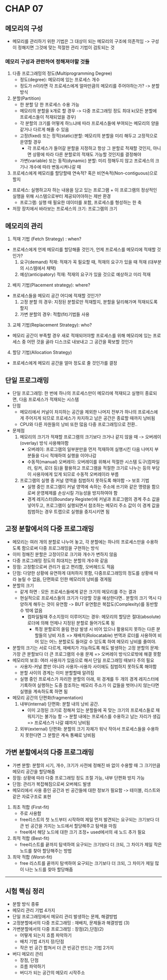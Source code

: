 # CHAP 07

## 메모리의 구성
* 메모리를 관리하기 위한 기법은 그 대상이 되는 메모리의 구조에 의존적임 -> 구성이 정해지면 그것에 맞는 적절한 관리 기법이 검토되는 것 
### 메모리 구성과 관련하여 정해져야할 것들 
1. 다중 프로그래밍의 정도(Multiprogramming Degree)
    * 정도(degree): 메모리에 있는 프로세스 개수
    * 정도가 n이라면 각 프로세스에게 얼마만큼의 메모리를 주어야하는가? -> 분할방식 
2. 분할(Partition) 
    * 한 분할 당 한 프로세스 수용 가능 
    * 메모리의 분할을 k개로 할 경우 -> 다중 프로그래밍 정도 최대 k(모든 분할에 프로세스들이 적재되었을 경우)
    * 각 분할의 크기를 어떻게 하느냐에 따라 프로세스들에 부여되는 메모리의 양을 같거나 다르게 해줄 수 있음 
    * 고정(fixed) 또는 정적(static)분할: 메모리의 분할을 미리 해두고 고정적으로 운영할 경우
        * 각 프로세스가 들어갈 분할을 지정하고 항상 그 분할로 적재할 것인지, 아니면 상황에 따라 다른 분할로의 적재도 가능할 것인지를 결정해야 
    * 가변(variable) 또는 동적(dynamic) 분할: 미리 정해두지 않고 프로세스의 크기나 개수에 따라 변동시켜나갈 때 
3. 프로세스에게 메모리를 할당할때 연속적? 혹은 비연속적(Non-contiguous)으로 할지 

* 프로세스: 실행하고자 하는 내용을 담고 있는 프로그램 + 이 프로그램의 정상적인 실행을 위해 시스템으로부터 제공되어야하는 제반 환경 
    * 프로그램: 실행 때 필요한 데이터를 포함, 프로세스를 형성하는 한 축
* 저장 장치에서 바라보는 프로세스의 크기: 프로그램의 크기 

## 메모리의 관리 
1. 적재 기법 (Fetch Strategy) : when?
* 프로세스에게 언제 메모리를 할당해줄 것인가, 언제 프로세스를 메모리에 적재할 것인가? 
    1. 요구(demand) 적재: 적재가 꼭 필요할 때, 적재의 요구가 있을 때 적재 (대부분의 시스템에서 채택)
    2. 예상(anticipatory) 적재: 적재의 요구가 있을 것으로 예상하고 미리 적재 
2. 배치 기법(Placement strategy): where?
* 프로세스들을 메모리 공간 어디에 적재할 것인가? 
    1. 고정 분할 의 경우: 지정된 분할로만 적재할지, 분할을 달리해가며 적재되도록 할지 
    2. 가변 분할의 경우: 적합(fit)기법들 사용 
3. 교체 기법(Replacement Strategy): who? 
* 메모리 공간이 부족할 경우 새로 적재되어야할 프로세스를 위해 메모리에 있는 프로세스 중 어떤 것을 골라 디스크로 내보내고 그 공간을 확보할 것인가
4. 할당 기법(Allocation Strategy)
* 프로세스에게 메모리 공간을 얼마 정도로 줄 것인가를 결정 

## 단일 프로그래밍 
* 단일 프로그래밍: 한 번에 하나의 프로세스만이 메모리에 적재되고 실행이 종료되면, 다음 프로세스가 적재되는 시스템 
* 단점
    * 메모리에서 커널이 차지하는 공간을 제외한 나머지 전부가 하나의 프로세스에게 주어지게 되므로 프로세스가 차지하고 남은 공간은 종료할 때까지 낭비됨 
    * CPU와 다른 자원들의 낭비 또한 많음 
        다중 프로그래밍으로 전환.. 
* 문제점
    1. 메모리의 크기가 적재할 프로그램의 크기보다 크거나 같지 않을 때 -> 오버레이(overlay) 방식 사용해야함 
        * 오버레이: 프로그램의 일부분만을 먼저 적재하여 실행시킨 다음 나머지 부분들을 다시 적재하여 실행을 이어나감 
        * 수동적(manual) 오버레이: 오버레이를 위해서 적절한 시스템 도구(컴파일러, 링커, 로더 등)을 활용하고 프로그램을 적절한 크기로 나누는 등의 부담이 사용자에게 있게 되므로 수동적 오버레이라 부름 
    2. 프로그램의 실행 중 커널 영역을 침범하지 못하도록 해야함 -> 보호 기법 
        * 실행 중인 프로그램이 커널 영역에 속하는 주소에 쓰기와 같은 명령을 함으로써 운영체제를 손상시킬 가능성을 방지하여야 함 
        * 경계 레지스터(Boundary Register)에 커널과 프로그램의 경계 주소 값을 넣어두고, 프로그램이 실행되면서 참조하는 메모리 주소 값이 이 경계 값을 침범하는 경우 트랩으로 실행을 중지시키면 됨 

## 고정 분할에서의 다중 프로그래밍 
* 메모리는 여러 개의 분할로 나누어 놓고, 각 분할에는 하나의 프로세스만을 수용하도록 함으로써 다중 프로그래밍을 구현하는 방식
* 이미 정해진 분할은 고정이므로 크기와 개수가 변하지 않음
* 다중 프로그래밍 정도의 최대치는 분할의 개수와 같음
* 장점: 고정함으로써 관리가 쉽고 편리함, 오버헤드도 적음 
* 단점: 다양한 상황에 유연하게 대처하지 못함, 다중프로그래밍의 정도를 상황에 따라 늘릴 수 없음, 단편화로 인한 메모리의 낭비를 겪게됨 
* 분할의 크기
    * 같게 하면 : 모든 프로세스들에게 같은 크기의 메모리를 주는 결과
    * 현실적으로 프로세스들의 크기가 다양할 것을 예상한다면.. 분할의 크기 역시 다양하게 해두는 것이 유연함 -> BUT 유연함은 복잡도(Complexity)를 동반할 수 밖에 없음 
        * 컴파일될때 주소지정이 이루어지는 경우: 메모리의 할당은 절대(absolute)로더에 의해 언제나 지정된 분할로 들어가도록 됨 
            * 특정 분할로의 쏠림 현상 발생 시 비어 있으나 활용되지 못하는 다른 분할들의 낭비 자초 => 재배치(Rolocatable) 번역과 로더를 사용하여 비어 있는 어느 분할로도 들어갈 수 있도록 하여 메모리 낭비를 줄여야. 
* 분할의 크기는 서로 다르게, 재배치가 가능하도록 해도 발생하는 고정 분할의 문제: 가장 큰 분할보다 더 큰 프로그램의 수용 문제 => 오버레이 방식으로밖에 해결 못함 
* 메모리의 보호: 여러 사용자가 있음으로 해서 단일 프로그래밍 때보다 주의 필요 
    * 사용자-커널 뿐만 아니라 사용자-사용자 사이에도 침범하지 못하도록 해야함 
    * 분할 사이의 경계는 이미 분할할때 알려짐 
    * 실행 중인 프로세스가 자리한 분할의 아래, 위 경계를 두 개의 경계 레지스터에 기록하여 실행하는 도중 참조하는 메모리 주소가 이 값들을 벗어나지 않는다면 실행을 계속하도록 하면 됨 
* 메모리 공간의 단편화(fragmentation)
    1. 내부(internal) 단편화: 분할 내의 낭비 공간. 
        * 이미 고정된 크기로 정해져 있는 분할들에 꼭 맞는 크기의 프로세스들로 채워지기는 불가능 함 -> 분할 내에는 프로세스를 수용하고 남는 자리가 생김 => 프로세스가 나갈 떄까지 낭비됨 
    2. 외부(external) 단편화: 분할의 크기 자체가 워낙 작아서 프로세스들을 수용하지 못한다면 그 분할은 계속 통쨰로 낭비됨 

## 가변 분할에서의 다중 프로그래밍 
* 가변 분할: 분할의 시기, 개수, 크기가 사전에 정해진 바 없이 수용할 때 그 크기만큼 메모리 공간을 할당해줌 
* 장점: 상황에 따라 다중 프로그래밍 정도 조절 가능, 내부 단편화 방지 가능 
* 단점: 관리가 복잡해짐으로써 오버헤드 발생 
* 메모리에서 사용 중인 공간과 빈 공간들에 대한 정보가 필요함 -> 테이블, 리스트와 같은 자료구조로 표현 
1. 최초 적합 (First-fit) 
    * 주로 사용함 
    * free리스트의 첫 노드부터 시작하여 제일 먼저 발견되는 요구되는 크기보다 더 큰 빈 공간을 가지는 노드에서 할당해주고 탐색을 마침 
    * free에서 해당 노드에 대한 크기 조정+ used에서의 새 노드 추가 필요 
2. 최적 적합 (Best-fit)
    * free리스트를 끝까지 탐색하여 요구되는 크기보다 더 크되, 그 차이가 제일 작은 노드를 찾아 할당해주는 방법 
3. 최악 적합 (Worst-fit)
    * free 리스트를 끝까지 탐색하여 요구되는 크기보다 더 크되, 그 차이가 제일 많이 나는 노드를 찾아 할당해줌 


---
## 시험 핵심 정리
* 분할 방식 종류 
* 메모리 관리 기법 4가지 
* 단일 프로그래밍에서 메모리 관리 발생하는 문제, 해결방법 
* 고정분할에서의 다중 프로그래밍 : 재배치, 문제들과 해결방법 (3)
* 가변분할에서의 다중 프로그래밍 : 장점(2),단점(2)
    * 어떻게 되는지 흐름 파악하기
    * 배치 기법 4가지 장/단점 
    * 작은 빈 공간 합쳐서 더 큰 빈공간 만드는 기법 2가지 
* 버디 메모리 관리 
    * 장점, 단점 
    * 흐름 파악하기 
    * 버디가 되는 공간의 메모리 시작주소 